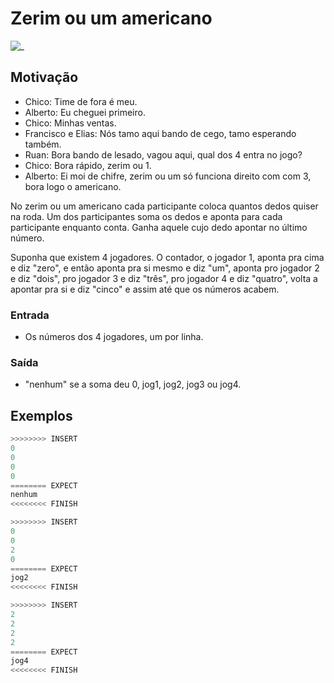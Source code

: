 # Zerim ou um americano

![_](cover.jpg)

## Motivação

- Chico: Time de fora é meu.
- Alberto: Eu cheguei primeiro.
- Chico: Minhas ventas.
- Francisco e Elias: Nós tamo aqui bando de cego, tamo esperando também.
- Ruan: Bora bando de lesado, vagou aqui, qual dos 4 entra no jogo?
- Chico: Bora rápido, zerim ou 1.
- Alberto: Ei moi de chifre, zerim ou um só funciona direito com com 3, bora logo o americano.

No zerim ou um americano cada participante coloca quantos dedos quiser na roda. Um dos participantes soma os dedos e aponta para cada participante enquanto conta. Ganha aquele cujo dedo apontar no último número.

Suponha que existem 4 jogadores. O contador, o jogador 1, aponta pra cima e diz "zero", e então aponta pra si mesmo e diz "um", aponta pro jogador 2 e diz "dois", pro jogador 3 e diz "três", pro jogador 4 e diz "quatro", volta a apontar pra si e diz "cinco" e assim até que os números acabem.

### Entrada

- Os números dos 4 jogadores, um por linha.

### Saída

- "nenhum" se a soma deu 0, jog1, jog2, jog3 ou jog4.

## Exemplos

``` py
>>>>>>>> INSERT
0
0
0
0
======== EXPECT
nenhum
<<<<<<<< FINISH
```

```py
>>>>>>>> INSERT
0
0
2
0
======== EXPECT
jog2
<<<<<<<< FINISH
```

```py
>>>>>>>> INSERT
2
2
2
2
======== EXPECT
jog4
<<<<<<<< FINISH
```
